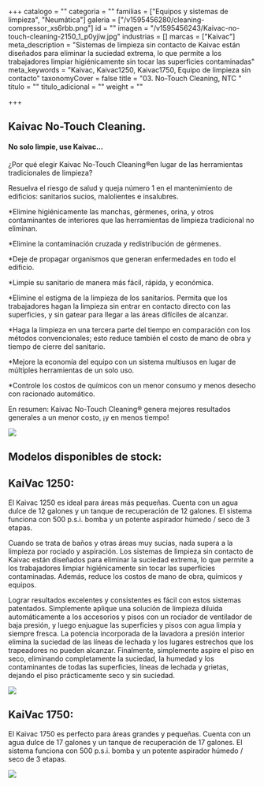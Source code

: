 +++
catalogo = ""
categoria = ""
familias = ["Equipos y sistemas de limpieza", "Neumática"]
galeria = ["/v1595456280/cleaning-compressor_xs6rbb.png"]
id = ""
imagen = "/v1595456243/Kaivac-no-touch-cleaning-2150_1_p0yjiw.jpg"
industrias = []
marcas = ["Kaivac"]
meta_description = "Sistemas de limpieza sin contacto de Kaivac están diseñados para eliminar la suciedad extrema, lo que permite a los trabajadores limpiar higiénicamente sin tocar las superficies contaminadas"
meta_keywords = "Kaivac, Kaivac1250, Kaivac1750, Equipo de limpieza sin contacto"
taxonomyCover = false
title = "03. No-Touch Cleaning, NTC "
titulo = ""
titulo_adicional = ""
weight = ""

+++
## **Kaivac No-Touch Cleaning.**

#### No solo limpie, use Kaivac...

¿Por qué elegir Kaivac No-Touch Cleaning®en lugar de las herramientas tradicionales de limpieza?

Resuelva el riesgo de salud y queja número 1 en el mantenimiento de edificios: sanitarios sucios, malolientes e insalubres.

\*Elimine higiénicamente las manchas, gérmenes, orina, y otros contaminantes de interiores que las herramientas de limpieza tradicional no eliminan.

\*Elimine la contaminación cruzada y redistribución de gérmenes.

\*Deje de propagar organismos que generan enfermedades en todo el edificio.

\*Limpie su sanitario de manera más fácil, rápida, y económica.

\*Elimine el estigma de la limpieza de los sanitarios. Permita   que los trabajadores hagan la limpieza sin entrar en contacto directo con las superficies, y sin gatear para llegar a las áreas difíciles de alcanzar.

\*Haga la limpieza en una tercera parte del tiempo en comparación con los métodos convencionales; esto reduce también el costo de mano de obra y tiempo de cierre del sanitario.

\*Mejore la economía del equipo con un sistema multiusos en lugar de múltiples herramientas de un solo uso.

\*Controle los costos de químicos con un menor consumo y menos desecho con racionado automático.

En resumen: Kaivac No-Touch Cleaning® genera mejores resultados generales a un menor costo, ¡y en menos tiempo!

![](https://res.cloudinary.com/novatec/v1595456160/1750_HP_1_IMG_8475-800x450_nnoi0v.jpg)

## **Modelos disponibles de stock:**

## KaiVac 1250:

El Kaivac 1250 es ideal para áreas más pequeñas. Cuenta con un agua dulce de 12 galones y un tanque de recuperación de 12 galones. El sistema funciona con 500 p.s.i. bomba y un potente aspirador húmedo / seco de 3 etapas.

Cuando se trata de baños y otras áreas muy sucias, nada supera a la limpieza por rociado y aspiración. Los sistemas de limpieza sin contacto de Kaivac están diseñados para eliminar la suciedad extrema, lo que permite a los trabajadores limpiar higiénicamente sin tocar las superficies contaminadas. Además, reduce los costos de mano de obra, químicos y equipos.

Lograr resultados excelentes y consistentes es fácil con estos sistemas patentados. Simplemente aplique una solución de limpieza diluida automáticamente a los accesorios y pisos con un rociador de ventilador de baja presión, y luego enjuague las superficies y pisos con agua limpia y siempre fresca. La potencia incorporada de la lavadora a presión interior elimina la suciedad de las líneas de lechada y los lugares estrechos que los trapeadores no pueden alcanzar. Finalmente, simplemente aspire el piso en seco, eliminando completamente la suciedad, la humedad y los contaminantes de todas las superficies, líneas de lechada y grietas, dejando el piso prácticamente seco y sin suciedad.

![](https://res.cloudinary.com/novatec/v1595537222/KV1250-Specs_1_mod8zo.png)

## KaiVac 1750:

El Kaivac 1750 es perfecto para áreas grandes y pequeñas. Cuenta con un agua dulce de 17 galones y un tanque de recuperación de 17 galones. El sistema funciona con 500 p.s.i. bomba y un potente aspirador húmedo / seco de 3 etapas.

![](https://res.cloudinary.com/novatec/v1595536685/17501-Specs_1_ldcyqp.jpg)